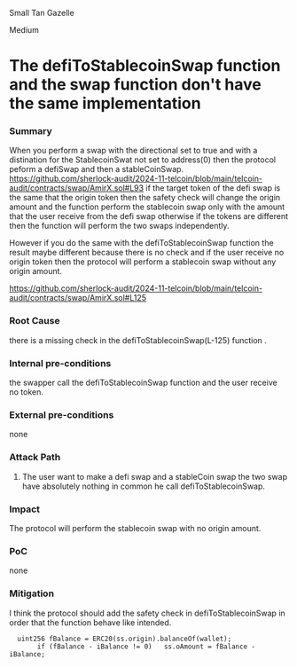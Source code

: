 Small Tan Gazelle

Medium

# The defiToStablecoinSwap function and the swap function don't have the same implementation

### Summary

When you perform a swap with the directional set to true and with a distination for the StablecoinSwat not set to address(0) then the protocol peform a defiSwap and then a stableCoinSwap.
https://github.com/sherlock-audit/2024-11-telcoin/blob/main/telcoin-audit/contracts/swap/AmirX.sol#L93
if the target token of the defi swap is the same that the origin token then the safety check will change the origin amount and the function perform the stablecoin swap only with the amount that the user receive from the defi swap otherwise if the tokens are different then the function will perform the two swaps independently.  

However if you do the same with the defiToStablecoinSwap function the result maybe different because there is no check and if the user receive no origin token then the protocol will perform a stablecoin swap without any origin amount. 

https://github.com/sherlock-audit/2024-11-telcoin/blob/main/telcoin-audit/contracts/swap/AmirX.sol#L125

### Root Cause

there is a missing check in the defiToStablecoinSwap(L-125) function .

### Internal pre-conditions

the swapper call the defiToStablecoinSwap function and the user receive no token.

### External pre-conditions

none

### Attack Path

1. The user want to make a defi swap and a stableCoin swap the two swap have absolutely nothing in common he call defiToStablecoinSwap.


### Impact

The protocol will perform the stablecoin swap with no origin amount.

### PoC

none

### Mitigation

I think the protocol should add the safety check in defiToStablecoinSwap in order that the function behave like intended.

```solidity 
  uint256 fBalance = ERC20(ss.origin).balanceOf(wallet);
       if (fBalance - iBalance != 0)   ss.oAmount = fBalance - iBalance;
```